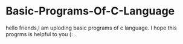 # Basic-Programs-Of-C-Language
hello friends,I am uploding basic programs of c language.
I hope this progrms is helpful to you (: .
